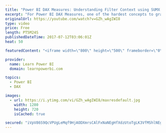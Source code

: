 ```yaml
---
title: "Power BI DAX Measures: Understanding Filter Context using SUMX Example (I.C.A.N. Rule) Part 2 of 2"
excerpt: "For Power BI DAX Measures, one of the hardest concepts to grasp is the Filter Context. Or is it? I explain the “Filter Context” with the 4-easy-step approach of the I.C.A.N. Rule; using a SUMX Example. I. Incoming Filters C. CALCULATE does it’s Magic! A. Apply relationships (filters flow Across relationships)"
originalUrl: https://youtube.com/watch?v=GZh_wAgIWI8
type: video
price: Free
length: PT5M24S
publishedDateTime: 2017-07-12T03:06:01Z
heat: 50

featuredContent: "<iframe width=\"800\" height=\"500\" frameborder=\"0\" src=\"https://www.youtube.com/embed/GZh_wAgIWI8\" allow=\"accelerometer; autoplay; encrypted-media; gyroscope; picture-in-picture\" allowfullscreen></iframe>"

provider:
  name: Learn Power BI
  domain: learnpowerbi.com

topics:
  - Power BI
  - DAX

images:
  - url: https://i.ytimg.com/vi/GZh_wAgIWI8/maxresdefault.jpg
    width: 1280
    height: 720
    isCached: true

secured: "iVpV86S9QcVPUgLeMqf9HjAODXmrsCAlFxNaNEgHfXdzUtoTgLK3VfMShlNEgGQeFq7W/MRwELDrFZbx0CMwSi+rKv7q0qnV9VX4maq3alKkEwzGaCEfiuNOT6rT0CCUrBhsT2bfqTvuX+1XC25SPyn3/ftmF9nuTpWwn8CQJOPODNa/OVl/WJNQ6FC5mpSkhxrM1cpKKBR+4Z5I3a2Blkx0GsrP51gmwxVAlzqVbJNsfDck46CIt2+MSvVSsIPWJ5F//YcVmOTcJp71PuwZoOK7wppHrwzHQMU2UXVJ8E85pkC0aWrMA1qBgPGfW6SzsvnGau3iFgccdwZZDYfd64BebuzOHDgNE0rzXKs0ngEMvmXIKVm31qmAKXmwCIvVWvVCU+dZJRgG+t5BXZ/xGPjVRxjbKXZH00fMx//sPco=;HROjfUPcZfmk+QMkDxSSHg=="
---
```


